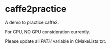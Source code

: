# caffe2practice

A demo to practice caffe2.

For CPU, NO GPU consideration currently.

Please update all *PATH* variable in CMakeLists.txt.
